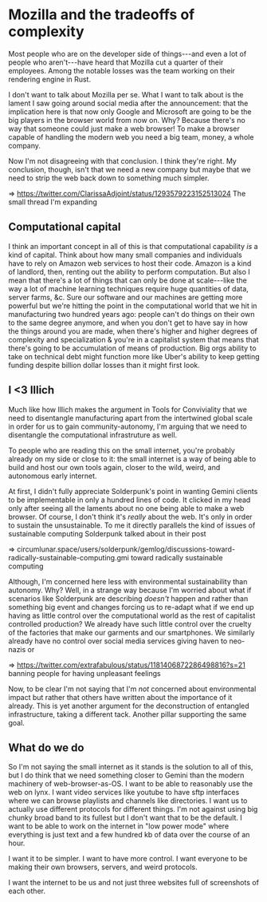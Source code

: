 # Mozilla and the tradeoffs of complexity

Most people who are on the developer side of things---and even a lot of people who aren't---have heard that Mozilla cut a quarter of their employees. Among the notable losses was the team working on their rendering engine in Rust.

I don't want to talk about Mozilla per se. What I want to talk about is the lament I saw going around social media after the announcement: that the implication here is that now only Google and Microsoft are going to be the big players in the browser world from now on. Why? Because there's no way that someone could just make a web browser! To make a browser capable of handling the modern web you need a big team, money, a whole company.

Now I'm not disagreeing with that conclusion. I think they're right. My conclusion, though, isn't that we need a new company but maybe that we need to strip the web back down to something much simpler.

=> https://twitter.com/ClarissaAdjoint/status/1293579223152513024 The small thread I'm expanding

## Computational capital

I think an important concept in all of this is that computational capability *is* a kind of capital. Think about how many small companies and individuals have to rely on Amazon web services to host their code. Amazon is a kind of landlord, then, renting out the ability to perform computation. But also I mean that there's a lot of things that can only be done at scale---like the way a lot of machine learning techniques require huge quantities of data, server farms, &c. Sure our software and our machines are getting more powerful but we're hitting the point in the computational world that we hit in manufacturing two hundred years ago: people can't do things on their own to the same degree anymore, and when you don't get to have say in how the things around you are made, when there's higher and higher degrees of complexity and specialization & you're in a capitalist system that means that there's going to be accumulation of means of production. Big orgs ability to take on technical debt might function more like Uber's ability to keep getting funding despite billion dollar losses than it might first look.

## I <3 Illich

Much like how Illich makes the argument in Tools for Conviviality that we need to disentangle manufacturing apart from the intertwined global scale in order for us to gain community-autonomy, I'm arguing that we need to disentangle the computational infrastruture as well.

To people who are reading this on the small internet, you're probably already on my side or close to it: the small internet is a way of being able to build and host our own tools again, closer to the wild, weird, and autonomous early internet.

At first, I didn't fully appreciate Solderpunk's point in wanting Gemini clients to be implementable in only a hundred lines of code. It clicked in my head only after seeing all the laments about no one being able to make a web browser. Of course, I don't think it's *really* about the web. It's only in order to sustain the unsustainable. To me it directly parallels the kind of issues of sustainable computing Solderpunk talked about in their post

=> circumlunar.space/users/solderpunk/gemlog/discussions-toward-radically-sustainable-computing.gmi toward radically sustainable computing

Although, I'm concerned here less with environmental sustainability than autonomy. Why? Well, in a strange way because I'm worried about what if scenarios like Solderpunk are describing *doesn't* happen and rather than something big event and changes forcing us to re-adapt what if we end up having as little control over the computational world as the rest of capitalist controlled production? We already have such little control over the cruelty of the factories that make our garments and our smartphones. We similarly already have no control over social media services giving haven to neo-nazis or

=> https://twitter.com/extrafabulous/status/1181406872286498816?s=21 banning people for having unpleasant feelings

Now, to be clear I'm not saying that I'm *not* concerned about environmental impact but rather that others have written about the importance of it already. This is yet another argument for the deconstruction of entangled infrastructure, taking a different tack. Another pillar supporting the same goal. 

## What do we do

So I'm not saying the small internet as it stands is the solution to all of this, but I do think that we need something closer to Gemini than the modern machinery of web-browser-as-OS. I want to be able to reasonably use the web on lynx. I want video services like youtube to have sftp interfaces where we can browse playlists and channels like directories. I want us to actually use different protocols for different things. I'm not against using big chunky broad band to its fullest but I don't want that to be the default. I want to be able to work on the internet in "low power mode" where everything is just text and a few hundred kb of data over the course of an hour.

I want it to be simpler. I want to have more control. I want everyone to be making their own browsers, servers, and weird protocols.

I want the internet to be us and not just three websites full of screenshots of each other.

